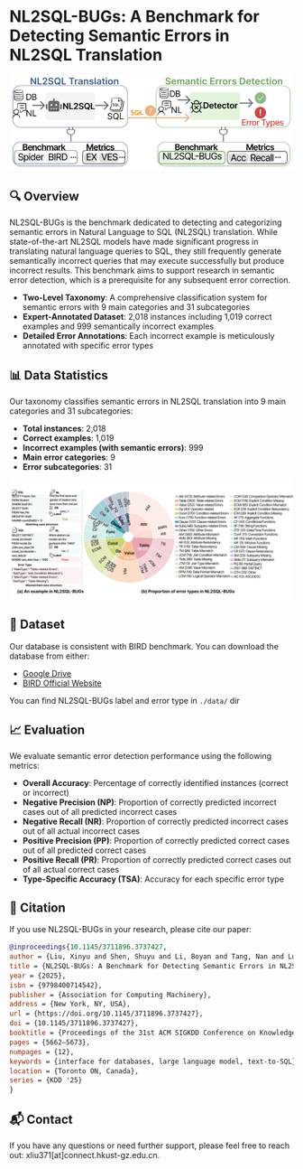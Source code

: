 # NL2SQL-BUGs: A Benchmark for Detecting Semantic Errors in NL2SQL Translation

<p align="center">
<img width="800" src="./static/images/nl2sql-bugs.svg"/>
</p>


## 🔍 Overview

NL2SQL-BUGs is the benchmark dedicated to detecting and categorizing semantic errors in Natural Language to SQL (NL2SQL) translation. While state-of-the-art NL2SQL models have made significant progress in translating natural language queries to SQL, they still frequently generate semantically incorrect queries that may execute successfully but produce incorrect results. This benchmark aims to support research in semantic error detection, which is a prerequisite for any subsequent error correction.
- **Two-Level Taxonomy**: A comprehensive classification system for semantic errors with 9 main categories and 31 subcategories
- **Expert-Annotated Dataset**: 2,018 instances including 1,019 correct examples and 999 semantically incorrect examples
- **Detailed Error Annotations**: Each incorrect example is meticulously annotated with specific error types

## 📊 Data Statistics

Our taxonomy classifies semantic errors in NL2SQL translation into 9 main categories and 31 subcategories:
- **Total instances**: 2,018
- **Correct examples**: 1,019
- **Incorrect examples (with semantic errors)**: 999
- **Main error categories**: 9
- **Error subcategories**: 31
<p align="center">
<img width="800" src="./static/images/static.svg"/>
</p>

## 🚀 Dataset

Our database is consistent with BIRD benchmark. You can download the database from either:
- [Google Drive](https://drive.google.com/file/d/1AL_tL7unPxjxfoHAiMvU_NWIae4dy3A2/view?usp=drive_link)
- [BIRD Official Website](https://bird-bench.github.io/)

You can find NL2SQL-BUGs label and error type in `./data/` dir

## 📈 Evaluation
We evaluate semantic error detection performance using the following metrics:

- **Overall Accuracy**: Percentage of correctly identified instances (correct or incorrect)
- **Negative Precision (NP)**: Proportion of correctly predicted incorrect cases out of all predicted incorrect cases
- **Negative Recall (NR)**: Proportion of correctly predicted incorrect cases out of all actual incorrect cases
- **Positive Precision (PP)**: Proportion of correctly predicted correct cases out of all predicted correct cases
- **Positive Recall (PR)**: Proportion of correctly predicted correct cases out of all actual correct cases
- **Type-Specific Accuracy (TSA)**: Accuracy for each specific error type

## 📝 Citation

If you use NL2SQL-BUGs in your research, please cite our paper:

```bibtex
@inproceedings{10.1145/3711896.3737427,
author = {Liu, Xinyu and Shen, Shuyu and Li, Boyan and Tang, Nan and Luo, Yuyu},
title = {NL2SQL-BUGs: A Benchmark for Detecting Semantic Errors in NL2SQL Translation},
year = {2025},
isbn = {9798400714542},
publisher = {Association for Computing Machinery},
address = {New York, NY, USA},
url = {https://doi.org/10.1145/3711896.3737427},
doi = {10.1145/3711896.3737427},
booktitle = {Proceedings of the 31st ACM SIGKDD Conference on Knowledge Discovery and Data Mining V.2},
pages = {5662–5673},
numpages = {12},
keywords = {interface for databases, large language model, text-to-SQL},
location = {Toronto ON, Canada},
series = {KDD '25}
}

```
## 📬 Contact

If you have any questions or need further support, please feel free to reach out: xliu371[at]connect.hkust-gz.edu.cn.  
